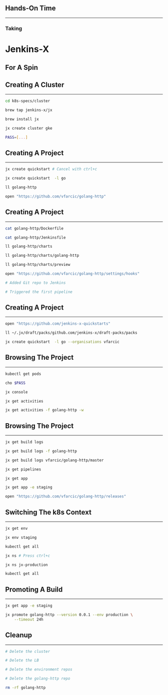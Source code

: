 ## Hands-On Time

---

### Taking
# Jenkins-X
## For A Spin


## Creating A Cluster

---

```bash
cd k8s-specs/cluster

brew tap jenkins-x/jx

brew install jx

jx create cluster gke

PASS=[...]
```


## Creating A Project

---

```bash
jx create quickstart # Cancel with ctrl+c

jx create quickstart  -l go

ll golang-http

open "https://github.com/vfarcic/golang-http"
```


## Creating A Project

---

```bash
cat golang-http/Dockerfile

cat golang-http/Jenkinsfile

ll golang-http/charts

ll golang-http/charts/golang-http

ll golang-http/charts/preview

open "https://github.com/vfarcic/golang-http/settings/hooks"

# Added Git repo to Jenkins

# Triggered the first pipeline
```


## Creating A Project

---

```bash
open "https://github.com/jenkins-x-quickstarts"

ll ~/.jx/draft/packs/github.com/jenkins-x/draft-packs/packs

jx create quickstart  -l go --organisations vfarcic
```


## Browsing The Project

---

```bash
kubectl get pods

cho $PASS

jx console

jx get activities

jx get activities -f golang-http -w
```


## Browsing The Project

---

```bash
jx get build logs

jx get build logs -f golang-http

jx get build logs vfarcic/golang-http/master

jx get pipelines

jx get app

jx get app -e staging

open "https://github.com/vfarcic/golang-http/releases"
```


## Switching The k8s Context

---

```bash
jx get env

jx env staging

kubectl get all

jx ns # Press ctrl+c

jx ns jx-production

kubectl get all
```


## Promoting A Build

---

```bash
jx get app -e staging

jx promote golang-http --version 0.0.1 --env production \
    --timeout 24h
```


## Cleanup

---

```bash
# Delete the cluster

# Delete the LB

# Delete the environment repos

# Delete the golang-http repo

rm -rf golang-http
```